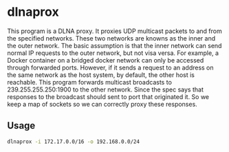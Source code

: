# dlnaprox

This program is a DLNA proxy. It proxies UDP multicast packets to and from the
specified networks. These two networks are knowns as the inner and the outer
network. The basic assumption is that the inner network can send normal IP
requests to the outer network, but not visa versa. For example, a Docker
container on a bridged docker network can only be accessed through forwarded
ports. However, if it sends a request to an address on the same network as the
host system, by default, the other host is reachable. This program forwards
multicast broadcasts to 239.255.255.250:1900 to the other network. Since the
spec says that responses to the broadcast should sent to port that originated
it. So we keep a map of sockets so we can correctly proxy these responses.

## Usage

```bash
dlnaprox -i 172.17.0.0/16 -o 192.168.0.0/24
```